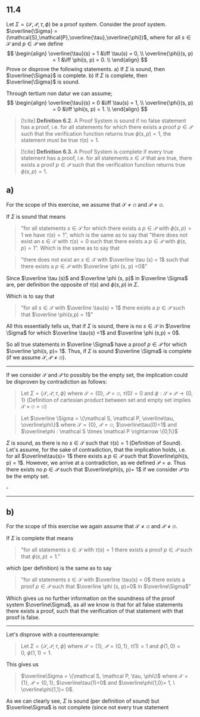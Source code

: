 

## 11.4
Let $\Sigma = (\mathcal{S}, \mathcal{P}, \tau, \phi)$ be a proof system. Consider the proof system. $\overline{\Sigma} = (\mathcal{S},\mathcal{P},\overline{\tau},\overline{\phi})$, where for all $s\in\mathcal{S}$ and $p \in \mathcal{P}$ we define
$$
\begin{align}
\overline{\tau}(s) = 1 &\iff \tau(s) = 0, \\
\overline{\phi}(s, p) = 1 &\iff \phi(s, p) = 0. \\
\end{align}
$$
Prove or disprove the following statements.
a) If $\Sigma$ is sound, then $\overline{\Sigma}$ is complete.
b) If $\Sigma$ is complete, then $\overline{\Sigma}$ is sound.




Through tertium non datur we can assume;
$$
\begin{align}
\overline{\tau}(s) = 0 &\iff \tau(s) = 1, \\
\overline{\phi}(s, p) = 0 &\iff \phi(s, p) = 1. \\
\end{align}
$$

>[!cite] **Definition 6.2.**
A Proof System is sound if no false statement has a proof, i.e. for all statements for which there exists a proof $p \in \mathcal P$ such that the verification function returns true $\phi(s, p)=1$, the statement must be true $\tau(s)=1$.

>[!cite] **Definition 6.3.**
A Proof System is complete if every true statement has a proof, i.e. for all statements $s \in \mathcal S$ that are true, there exists a proof $p\in \mathcal P$ such that the verification function returns true $\phi(s,p) =1$.




## a)

For the scope of this exercise, we assume that $\mathcal S \neq \varnothing$ and $\mathcal P \neq \varnothing$.


If $\Sigma$ is sound that means
>"for all statements $s \in \mathcal S$ for which there exists a $p \in \mathcal P$ with $\phi(s,p) = 1$ we have $\tau(s)=1$",
which is the same as to say that
>"there does not exist an $s \in \mathcal S$ with $\tau(s) = 0$ such that there exists a $p \in \mathcal P$ with $\phi(s, p) =1$".
Which is the same as to say that 

>"there does not exist an $s \in \mathcal S$ with $\overline \tau (s) = 1$ such that there exists a $p \in \mathcal P$ with $\overline \phi (s, p) =0$"

Since $\overline \tau (s)$ and $\overline \phi (s, p)$ in $\overline \Sigma$ are, per definition the opposite of $\tau(s)$ and $\phi(s,p)$ in $\Sigma$.

Which is to say that

>"for all $s \in \mathcal S$ with $\overline \tau(s) = 1$ there exists a $p \in \mathcal P$ such that $\overline \phi(s,p) = 1$"

All this essentially tells us, that if $\Sigma$ is sound, there is no $s \in \mathcal S$ in $\overline \Sigma$ for which $\overline \tau(s) =1$ and $\overline \phi (s,p) = 0$.

So all true statements in $\overline \Sigma$ have a proof $p \in \mathcal P$ for which $\overline \phi(s, p)= 1$. Thus, if $\Sigma$ is sound $\overline \Sigma$ is complete (if we assume $\mathcal S, \mathcal P \neq \varnothing$).

___

If we consider $\mathcal S$ and $\mathcal P$ to possibly be the empty set, the implication could be disproven by contradiction as follows:

> Let $\Sigma = \{\mathcal S, \mathcal P, \tau, \phi\}$ where $\mathcal S = \{0 \}$, $\mathcal P = \varnothing$, $\tau(0)=0$ and $\phi : \mathcal S \times \mathcal P \rightarrow \{0,1\}$ (Definition of cartesian product between set and empty set implies $\mathcal S \times \varnothing = \varnothing$)

>Let $\overline \Sigma = \{\mathcal S, \mathcal P, \overline\tau, \overline\phi\}$ where $\mathcal S = \{0 \}$, $\mathcal P = \varnothing$, $\overline\tau(0)=1$ and $\overline\phi : \mathcal S \times \mathcal P \rightarrow \{0,1\}$ 

$\Sigma$ is sound, as there is no $s \in \mathcal S$ such that $\tau(s)=1$ (Definition of Sound). Let's assume, for the sake of contradiction, that the implication holds, i.e. for all $\overline\tau(s)= 1$ there exists a $p \in \mathcal P$ such that $\overline\phi(s, p) = 1$. However, we arrive at a contradiction, as we defined $\mathcal P = \varnothing$. Thus there exists no $p \in \mathcal P$ such that $\overline\phi(s, p)= 1$ if we consider $\mathcal P$ to be the empty set. 
 
$\square$


___

## b)

For the scope of this exercise we again assume that $\mathcal S \neq \varnothing$ and $\mathcal P \neq \varnothing$.


If $\Sigma$ is complete that means

>"for all statements $s\in \mathcal S$ with $\tau(s)=1$ there exists a proof $p \in \mathcal P$ such that $\phi(s, p) = 1$."

which (per definition) is the same as to say

>"for all statements $s \in \mathcal S$ with $\overline \tau(s) = 0$ there exists a proof $p \in \mathcal P$ such that $\overline \phi (s, p)=0$ in $\overline\Sigma$" 

Which gives us no further information on the soundness of the proof system $\overline\Sigma$, as all we know is that for all false statements there exists a proof, such that the verification of that statement with that proof is false.

___

Let's disprove with a counterexample:

>Let $\Sigma = \{\mathcal S, \mathcal P, \tau, \phi\}$ where $\mathcal S = \{1\}$, $\mathcal P = \{0,1\}$, $\tau(1)=1$ and $\phi(1,0)= 0, \ \phi(1,1)= 1$.

This gives us

>$\overline\Sigma = \{\mathcal S, \mathcal P, \tau, \phi\}$ where $\mathcal S = \{1\}$, $\mathcal P = \{0,1\}$, $\overline\tau(1)=0$ and $\overline\phi(1,0)= 1, \ \overline\phi(1,1)= 0$.

As we can clearly see, $\Sigma$ is sound (per definition of sound) but $\overline\Sigma$ is not complete (since not every true statement  